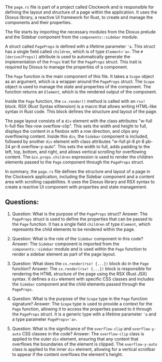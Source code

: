 The `page.rs` file is part of a project called Clockwork and is responsible for defining the layout and structure of a page within the application. It uses the Dioxus library, a reactive UI framework for Rust, to create and manage the components and their properties.

The file starts by importing the necessary modules from the Dioxus prelude and the Sidebar component from the `components::sidebar` module.

A struct called `PageProps` is defined with a lifetime parameter `'a`. This struct has a single field called `children`, which is of type `Element<'a>`. The `#[derive(Props)]` attribute is used to automatically generate the implementation of the `Props` trait for the `PageProps` struct. This trait is required by Dioxus to manage the properties of a component.

The `Page` function is the main component of this file. It takes a `Scope` object as an argument, which is a wrapper around the `PageProps` struct. The `Scope` object is used to manage the state and properties of the component. The function returns an `Element`, which is the rendered output of the component.

Inside the `Page` function, the `cx.render()` method is called with an `rsx!` block. RSX (Rust Syntax eXtension) is a macro that allows writing HTML-like syntax in Rust code. This block defines the structure and layout of the page.

The page layout consists of a `div` element with the class attributes "w-full h-full flex flex-row overflow-clip". This sets the width and height to full, displays the content in a flexbox with a row direction, and clips any overflowing content. Inside this `div`, the `Sidebar` component is included, followed by another `div` element with class attributes "w-full pl-8 pt-8 pb-24 pr-8 overflow-y-auto". This sets the width to full, adds padding to the left, top, bottom, and right, and allows vertical scrolling for overflowing content. The `&cx.props.children` expression is used to render the children elements passed to the `Page` component through the `PageProps` struct.

In summary, the `page.rs` file defines the structure and layout of a page in the Clockwork application, including the Sidebar component and a content area with scrolling capabilities. It uses the Dioxus library and RSX syntax to create a reactive UI component with properties and state management.
## Questions: 
 1. Question: What is the purpose of the `PageProps` struct?
   Answer: The `PageProps` struct is used to define the properties that can be passed to the `Page` function. It has a single field `children` of type `Element`, which represents the child elements to be rendered within the page.

2. Question: What is the role of the `Sidebar` component in this code?
   Answer: The `Sidebar` component is imported from the `components::sidebar` module and is used within the `Page` function to render a sidebar element as part of the page layout.

3. Question: What does the `cx.render(rsx! {...})` block do in the `Page` function?
   Answer: The `cx.render(rsx! {...})` block is responsible for rendering the HTML structure of the page using the RSX (Rust JSX) syntax. It defines a `div` element with specific CSS classes and includes the `Sidebar` component and the child elements passed through the `PageProps`.

4. Question: What is the purpose of the `Scope` type in the `Page` function signature?
   Answer: The `Scope` type is used to provide a context for the `Page` function, allowing it to access the properties passed to it through the `PageProps` struct. It is a generic type with a lifetime parameter `'a` and a type parameter `PageProps<'a>`.

5. Question: What is the significance of the `overflow-clip` and `overflow-y-auto` CSS classes in the code?
   Answer: The `overflow-clip` class is applied to the outer `div` element, ensuring that any content that overflows the boundaries of the element is clipped. The `overflow-y-auto` class is applied to the inner `div` element, allowing for a vertical scrollbar to appear if the content overflows the element's height.
    
